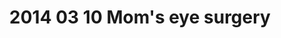 ---
layout: blog
title: 2014 03 10 Mom's eye surgery
category: blog
lat: 46.61064
lng: -120.55483
altitude: 337.47
image: https://s3-us-west-2.amazonaws.com/worldcup14/2014-03-10 13:04:00 PDT.jpg
observation: 20140310130400PDT
---